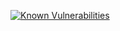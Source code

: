 [![Known Vulnerabilities](https://snyk.io/test/github/elektrine/nekonata/badge.svg)](https://snyk.io/test/github/elektrine/nekonata)
